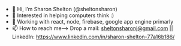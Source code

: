 - 👋 Hi, I’m Sharon Shelton (@sheltonsharon)
- 👀 Interested in helping computers think :)
- 🌱 Working with react, node, firebase, google app engine primarly
- 📫 How to reach me--> Drop a mail: sheltonsharonj@gmail.com || LinkedIn: https://www.linkedin.com/in/sharon-shelton-77a16b186/

<!---
sheltonsharon/sheltonsharon is a ✨ special ✨ repository because its `README.md` (this file) appears on your GitHub profile.
You can click the Preview link to take a look at your changes.
--->
